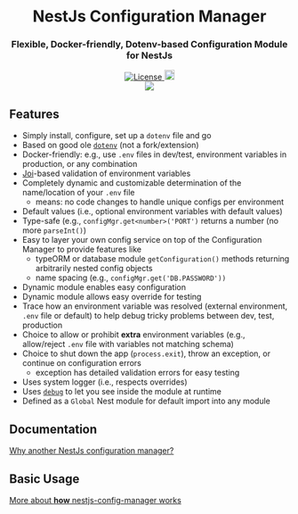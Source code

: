 <h1 align="center">NestJs Configuration Manager</h1>

<h3 align="center">Flexible, Docker-friendly, Dotenv-based Configuration Module for NestJs</h3>

<div align="center">
  <a href="https://github.com/johnbiundo/nestjs-config-manager/blob/master/LICENSE">
    <img src="https://img.shields.io/badge/license-MIT-brightgreen.svg" alt="License" />
  </a>
  <a href="https://badge.fury.io/js/nestjs-config-manager">
    <img src="https://badge.fury.io/js/nestjs-config-manager.svg" alt="npm version" height="18">
  </a>
</div>

<div align="center">
  <img src="https://user-images.githubusercontent.com/6937031/60838684-23cc7b00-a180-11e9-8343-2b81fe151c48.png">
</div>

## Features
* Simply install, configure, set up a `dotenv` file and go
* Based on good ole [`dotenv`]() (not a fork/extension)
* Docker-friendly: e.g., use `.env` files in dev/test, environment variables in production, or any combination
* [Joi]()-based validation of environment variables
* Completely dynamic and customizable determination of the name/location of your `.env` file
  * means: no code changes to handle unique configs per environment
* Default values (i.e., optional environment variables with default values)
* Type-safe (e.g., `configMgr.get<number>('PORT')` returns a number (no more `parseInt()`)
* Easy to layer your own config service on top of the Configuration Manager to provide features like
  * typeORM or database module `getConfiguration()` methods returning arbitrarily nested config objects
  * name spacing (e.g., `configMgr.get('DB.PASSWORD'))`
* Dynamic module enables easy configuration
* Dynamic module allows easy override for testing
* Trace how an environment variable was resolved (external environment, `.env` file or default) to help debug tricky problems between dev, test, production
* Choice to allow or prohibit **extra** environment variables (e.g., allow/reject `.env` file with variables not matching schema)
* Choice to shut down the app (`process.exit`), throw an exception, or continue on configuration errors
  * exception has detailed validation errors for easy testing
* Uses system logger (i.e., respects overrides)
* Uses [`debug`]() to let you see inside the module at runtime
* Defined as a `Global` Nest module for default import into any module

## Documentation
[Why another NestJs configuration manager?](https://github.com/johnbiundo/nestjs-config-manager/wiki)

## Basic Usage
[More about **how** nestjs-config-manager works](https://github.com/johnbiundo/nestjs-config-manager/wiki)


